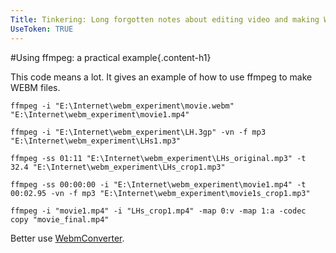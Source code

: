 ```yaml
---
Title: Tinkering: Long forgotten notes about editing video and making WEBM using a command line tool ffmpeg
UseToken: TRUE
---
```

#Using ffmpeg: a practical example{.content-h1}

This code means a lot. It gives an example of how to use ffmpeg to make WEBM files.
~~~ {.content-codeblock}
ffmpeg -i "E:\Internet\webm_experiment\movie.webm" "E:\Internet\webm_experiment\movie1.mp4"

ffmpeg -i "E:\Internet\webm_experiment\LH.3gp" -vn -f mp3  "E:\Internet\webm_experiment\LHs1.mp3"

ffmpeg -ss 01:11 "E:\Internet\webm_experiment\LHs_original.mp3" -t 32.4 "E:\Internet\webm_experiment\LHs_crop1.mp3"

ffmpeg -ss 00:00:00 -i "E:\Internet\webm_experiment\movie1.mp4" -t 00:02.95 -vn -f mp3 "E:\Internet\webm_experiment\movie1s_crop1.mp3"

ffmpeg -i "movie1.mp4" -i "LHs_crop1.mp4" -map 0:v -map 1:a -codec copy "movie_final.mp4"
~~~ 

Better use [WebmConverter](https://github.com/WebMBro/WebMConverter).